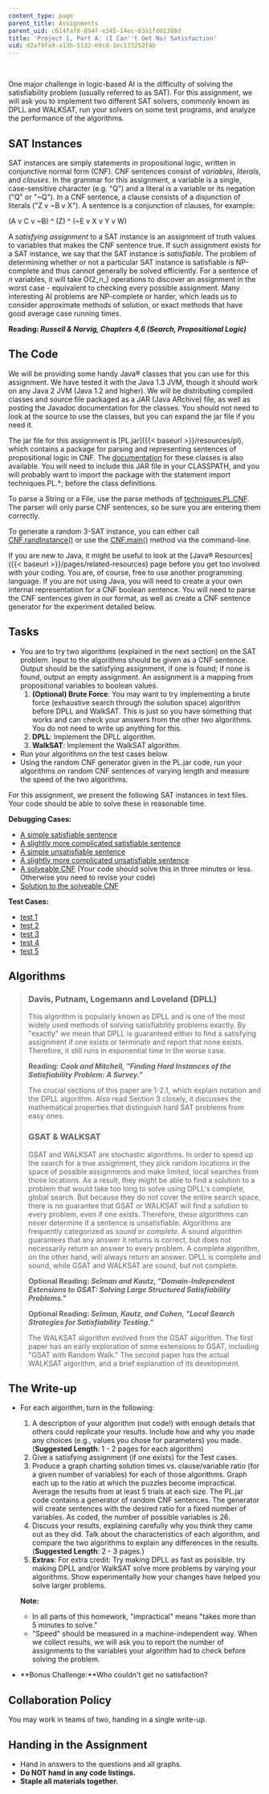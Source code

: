 ```yaml
---
content_type: page
parent_title: Assignments
parent_uid: c614faf8-894f-e345-14ec-83a1fd01388d
title: 'Project 1, Part A: (I Can''t Get No) Satisfaction'
uid: d2af9fa9-a13b-5132-69cd-1ec133252f4b
---
```


  
 

One major challenge in logic-based AI is the difficulty of solving the satisfiability problem (usually referred to as SAT). For this assignment, we will ask you to implement two different SAT solvers, commonly known as DPLL and WALKSAT, run your solvers on some test programs, and analyze the performance of the algorithms.

SAT Instances
-------------

SAT instances are simply statements in propositional logic, written in conjunctive normal form (CNF). CNF sentences consist of _variables_, _literals_, and _clauses_. In the grammar for this assignment, a variable is a single, case-sensitive character (e.g. "Q") and a literal is a variable or its negation ("Q" or "~Q"). In a CNF sentence, a clause consists of a disjunction of literals ("Z v ~B v X"). A sentence is a conjunction of clauses, for example:

(A v C v ~B) ^ (Z) ^ (~E v X v Y v W)

A _satisfying assignment_ to a SAT instance is an assignment of truth values to variables that makes the CNF sentence true. If such assignment exists for a SAT instance, we say that the SAT instance is _satisfiable_. The problem of determining whether or not a particular SAT instance is satisfiable is NP-complete and thus cannot generally be solved efficiently. For a sentence of _n_ variables, it will take O(2_n_) operations to discover an assignment in the worst case - equivalent to checking every possible assignment. Many interesting AI problems are NP-complete or harder, which leads us to consider approximate methods of solution, or exact methods that have good average case running times.

**Reading: _Russell & Norvig, Chapters 4,6 (Search, Propositional Logic)_**

The Code
--------

We will be providing some handy Java® classes that you can use for this assignment. We have tested it with the Java 1.3 JVM, though it should work on any Java 2 JVM (Java 1.2 and higher). We will be distributing compiled classes and source file packaged as a JAR (Java ARchive) file, as well as posting the Javadoc documentation for the classes. You should not need to look at the source to use the classes, but you can expand the jar file if you need it.

The jar file for this assignment is [PL.jar]({{< baseurl >}}/resources/pl), which contains a package for parsing and representing sentences of propositional logic in CNF. The [documentation](/ans7870/6/6.825/assignments/project1a/javadocs/index.html) for these classes is also available. You will need to include this JAR file in your CLASSPATH, and you will probably want to import the package with the statement import techniques.PL.\*; before the class definitions.

To parse a String or a File, use the parse methods of [techniques.PL.CNF](/ans7870/6/6.825/assignments/project1a/javadocs/techniques/PL/CNF.html). The parser will only parse CNF sentences, so be sure you are entering them correctly.

To generate a random 3-SAT instance, you can either call [CNF.randInstance()](/ans7870/6/6.825/assignments/project1a/javadocs/techniques/PL/CNF.html#randInstance(int)) or use the [CNF.main()](/ans7870/6/6.825/assignments/project1a/javadocs/techniques/PL/CNF.html#main(java.lang.String[])) method via the command-line.

If you are new to Java, it might be useful to look at the [Java® Resources]({{< baseurl >}}/pages/related-resources) page before you get too involved with your coding. You are, of course, free to use another programming language. If you are not using Java, you will need to create a your own internal representation for a CNF boolean sentence. You will need to parse the CNF sentences given in our format, as well as create a CNF sentence generator for the experiment detailed below.

Tasks
-----

*   You are to try two algorithms (explained in the next section) on the SAT problem. Input to the algorithms should be given as a CNF sentence. Output should be the satisfying assignment, if one is found; if none is found, output an empty assignment. An assignment is a mapping from propositional variables to boolean values.
    1.  **(Optional) Brute Force**: You may want to try implementing a brute force (exhaustive search through the solution space) algorithm before DPLL and WalkSAT. This is just so you have something that works and can check your answers from the other two algorithms. You do not need to write up anything for this.
    2.  **DPLL**: Implement the DPLL algorithm.
    3.  **WalkSAT**: Implement the WalkSAT algorithm.
*   Run your algorithms on the test cases below.
*   Using the random CNF generator given in the PL.jar code, run your algorithms on random CNF sentences of varying length and measure the speed of the two algorithms.

For this assignment, we present the following SAT instances in text files. Your code should be able to solve these in reasonable time.

**Debugging Cases:**

*   [A simple satisfiable sentence](/courses/electrical-engineering-and-computer-science/6-825-techniques-in-artificial-intelligence-sma-5504-fall-2002/assignments/satisfiable1.cnf)
*   [A slightly more complicated satisfiable sentence](/courses/electrical-engineering-and-computer-science/6-825-techniques-in-artificial-intelligence-sma-5504-fall-2002/assignments/satisfiable2.cnf)
*   [A simple unsatisfiable sentence](/courses/electrical-engineering-and-computer-science/6-825-techniques-in-artificial-intelligence-sma-5504-fall-2002/assignments/unsatisfiable1.cnf)
*   [A slightly more complicated unsatisfiable sentence](/courses/electrical-engineering-and-computer-science/6-825-techniques-in-artificial-intelligence-sma-5504-fall-2002/assignments/unsatisfiable2.cnf)
*   [A solveable CNF](/courses/electrical-engineering-and-computer-science/6-825-techniques-in-artificial-intelligence-sma-5504-fall-2002/assignments/solveable.cnf) (Your code should solve this in three minutes or less. Otherwise you need to revise your code)
*   [Solution to the solveable CNF](/courses/electrical-engineering-and-computer-science/6-825-techniques-in-artificial-intelligence-sma-5504-fall-2002/assignments/solveable.solution)

**Test Cases:**

*   [test 1](/courses/electrical-engineering-and-computer-science/6-825-techniques-in-artificial-intelligence-sma-5504-fall-2002/assignments/test1.cnf)
*   [test 2](/courses/electrical-engineering-and-computer-science/6-825-techniques-in-artificial-intelligence-sma-5504-fall-2002/assignments/test2.cnf)
*   [test 3](/courses/electrical-engineering-and-computer-science/6-825-techniques-in-artificial-intelligence-sma-5504-fall-2002/assignments/test3.cnf)
*   [test 4](/courses/electrical-engineering-and-computer-science/6-825-techniques-in-artificial-intelligence-sma-5504-fall-2002/assignments/test4.cnf)
*   [test 5](/courses/electrical-engineering-and-computer-science/6-825-techniques-in-artificial-intelligence-sma-5504-fall-2002/assignments/test5.cnf)

Algorithms
----------

> ### Davis, Putnam, Logemann and Loveland (DPLL)
> 
> This algorithm is popularly known as DPLL and is one of the most widely used methods of solving satisfiability problems exactly. By "exactly" we mean that DPLL is guaranteed either to find a satisfying assignment if one exists or terminate and report that none exists. Therefore, it still runs in exponential time in the worse case.
> 
> **Reading: _Cook and Mitchell, "Finding Hard Instances of the Satisfiability Problem: A Survey."_**
> 
> The crucial sections of this paper are 1-2.1, which explain notation and the DPLL algorithm. Also read Section 3 closely, it discusses the mathematical properties that distinguish hard SAT problems from easy ones.
> 
> ### GSAT & WALKSAT
> 
> GSAT and WALKSAT are stochastic algorithms. In order to speed up the search for a true assignment, they pick random locations in the space of possible assignments and make limited, local searches from those locations. As a result, they might be able to find a solution to a problem that would take too long to solve using DPLL's complete, global search. But because they do not cover the entire search space, there is no guarantee that GSAT or WALKSAT will find a solution to every problem, even if one exists. Therefore, these algorithms can never determine if a sentence is unsatisfiable. Algorithms are frequently categorized as _sound_ or _complete_. A sound algorithm guarantees that any answer it returns is correct, but does not necessarily return an answer to every problem. A complete algorithm, on the other hand, will always return an answer. DPLL is complete and sound, while GSAT and WALKSAT are sound, but not complete.
> 
> **Optional Reading: _Selman and Kautz, "Domain-Independent Extensions to GSAT: Solving Large Structured Satisfiability Problems."_**
> 
> **Optional Reading: _Selman, Kautz, and Cohen, "Local Search Strategies for Satisfiability Testing."_**
> 
> The WALKSAT algorithm evolved from the GSAT algorithm. The first paper has an early exploration of some extensions to GSAT, including "GSAT with Random Walk." The second paper has the actual WALKSAT algorithm, and a brief explanation of its development.

The Write-up
------------

*   For each algorithm, turn in the following:
    
    1.  A description of your algorithm (not code!) with enough details that others could replicate your results. Include how and why you made any choices (e.g., values you chose for parameters) you made. (**Suggested Length**: 1 - 2 pages for each algorithm)
    2.  Give a satisfying assignment (if one exists) for the Test cases.
    3.  Produce a graph charting solution times vs. clause/variable ratio (for a given number of variables) for each of those algorithms. Graph each up to the ratio at which the puzzles become impractical. Average the results from at least 5 trials at each size. The PL.jar code contains a generator of random CNF sentences. The generator will create sentences with the desired ratio for a fixed number of variables. As coded, the number of possible variables is 26.
    4.  Discuss your results, explaining carefully why you think they came out as they did. Talk about the characteristics of each algorithm, and compare the two algorithms to explain any differences in the results. (**Suggested Length**: 2 - 3 pages.)
    5.  **Extras**: For extra credit: Try making DPLL as fast as possible. try making DPLL and/or WalkSAT solve more problems by varying your algorithms. Show experimentally how your changes have helped you solve larger problems.
    
    **Note:**
    *   In all parts of this homework, "impractical" means "takes more than 5 minutes to solve."
    *   "Speed" should be measured in a machine-independent way. When we collect results, we will ask you to report the number of assignments to the variables your algorithm had to check before solving the problem.
*   **Bonus Challenge:**Who couldn't get no satisfaction?

Collaboration Policy
--------------------

You may work in teams of two, handing in a single write-up.

Handing in the Assignment
-------------------------

*   Hand in answers to the questions and all graphs.
*   **Do NOT hand in any code listings.**
*   **Staple all materials together.**
